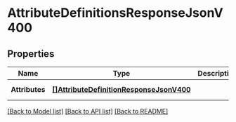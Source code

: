 # AttributeDefinitionsResponseJsonV400

## Properties
Name | Type | Description | Notes
------------ | ------------- | ------------- | -------------
**Attributes** | [**[]AttributeDefinitionResponseJsonV400**](AttributeDefinitionResponseJsonV400.md) |  | [default to null]

[[Back to Model list]](../README.md#documentation-for-models) [[Back to API list]](../README.md#documentation-for-api-endpoints) [[Back to README]](../README.md)


